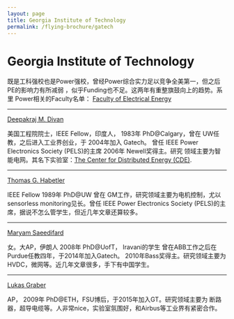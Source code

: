 ```yaml
---
layout: page
title: Georgia Institute of Technology
permalink: /flying-brochure/gatech
---
```

# Georgia Institute of Technology

既是工科强校也是Power强校，曾经Power综合实力足以竞争全美第一，但之后
PE的影响力有所减弱 ，似乎Funding也不足。这两年有重整旗鼓向上的趋势。系里
Power相关的Faculty名单：
[Faculty of Electrical Energy](https://www.ece.gatech.edu/faculty-staff-directory?field_tig_type_target_id=11509)

---

[Deepakraj M. Divan](https://www.ece.gatech.edu/faculty-staff-directory/deepakraj-m-divan)

美国工程院院士，IEEE Fellow，印度人， 1983年
PhD@Calgary，曾在 UW任教，之后进入工业界创业，于 2004年加入 Gatech。
曾任 IEEE Power Electronics Society (PELS)的主席 2006年 Newell奖得主。研究
领域主要为智能电网。其名下实验室：[The Center for Distributed Energy (CDE)](https://cde.gatech.edu/).

---

[Thomas G. Habetler](https://www.ece.gatech.edu/faculty-staff-directory/thomas-g-habetler)

IEEE Fellow 1989年 PhD@UW 曾在 GM工作，研究领域主要为电机控制，尤以sensorless monitoring见长。曾任 IEEE Power Electronics Society (PELS)的主席，据说不怎么管学生，但近几年文章还算较多。

---

[Maryam Saeedifard](https://www.ece.gatech.edu/faculty-staff-directory/maryam-saeedifard)

女。大AP，伊朗人 2008年 PhD@UofT， Iravani的学生
曾在ABB工作之后在Purdue任教四年，于2014年加入Gatech。 2010年Bass奖得主。研究领域主要为 HVDC，微网等。近几年文章很多，手下有中国学生。

---

[Lukas Graber](https://graber.ece.gatech.edu/)

AP， 2009年 PhD@ETH，FSU博后，于2015年加入GT。研究领域主要为 断路器，超导电缆等。人非常nice，实验室氛围好，和Airbus等工业界有紧密合作。

